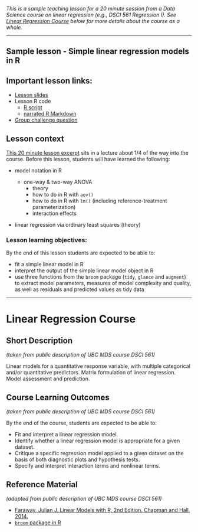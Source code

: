 *This is a sample teaching lesson for a 20 minute session from a Data Science course on linear regression (e.g., DSCI 561 Regression I). See [Linear Regression Course](https://github.com/ttimbers/UBC-stat-sample-lesson/blob/master/README.md#linear-regression-course) below for more details about the course as a whole.*

---

## Sample lesson - Simple linear regression models in R

## Important lesson links:
- [Lesson slides](doc/fit_interp_lm_R_slides.pdf)
- Lesson R code
    - [R script](src/fit_interp_lm_R.R)
    - [narrated R Markdown](src/fit_interp_lm_R.Rmd)
- [Group challenge question](https://tinyurl.com/UBC-stat-group-challenge)

## Lesson context
[This 20 minute lesson excerpt](doc/fit_interp_lm_R_slides.pdf) sits in a lecture about 1/4 of the way into the course. Before this lesson, students will have learned the following:
- model notation in R
  - one-way & two-way ANOVA
    - theory
    - how to do in R with `aov()`
    - how to do in R with `lm()` (including reference-treatment parameterization)
    - interaction effects

- linear regression via ordinary least squares (theory)

### Lesson learning objectives:
By the end of this lesson students are expected to be able to:
- fit a simple linear model in R
- interpret the output of the simple linear model object in R
- use three functions from the `broom` package (`tidy`, `glance` and `augment`) to extract model parameters, measures of model complexity and quality, as well as residuals and predicted values as tidy data

---

# Linear Regression Course

## Short Description
*(taken from public description of UBC MDS course DSCI 561)*

Linear models for a quantitative response variable, with multiple categorical and/or quantitative predictors. Matrix formulation of linear regression. Model assessment and prediction.

## Course Learning Outcomes
*(taken from public description of UBC MDS course DSCI 561)*

By the end of the course, students are expected to be able to:

- Fit and interpret a linear regression model.
- Identify whether a linear regression model is appropriate for a given dataset.
- Critique a specific regression model applied to a given dataset on the basis of both diagnostic plots and hypothesis tests.
- Specify and interpret interaction terms and nonlinear terms.

## Reference Material
*(adapted from public description of UBC MDS course DSCI 561)*
- [Faraway, Julian J. Linear Models with R, 2nd Edition. Chapman and Hall, 2014.](https://login.ezproxy.library.ubc.ca/login?url=http://www.ubc.eblib.com/patron/FullRecord.aspx?p=1640577)
- [`broom` package in R](https://cran.r-project.org/web/packages/broom/vignettes/broom.html)
